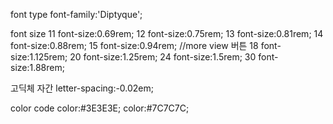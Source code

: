 font type
font-family:'Diptyque';

font size
11 font-size:0.69rem;
12 font-size:0.75rem;
13 font-size:0.81rem;
14 font-size:0.88rem;
15 font-size:0.94rem; //more view 버튼
18 font-size:1.125rem;
20 font-size:1.25rem;
24 font-size:1.5rem;
30 font-size:1.88rem;

고딕체 자간
letter-spacing:-0.02em;

color code
color:#3E3E3E;
color:#7C7C7C;